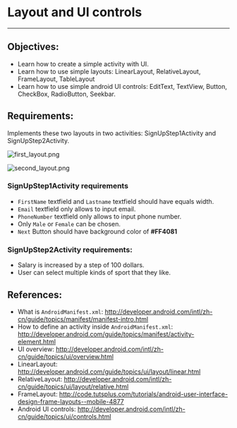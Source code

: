# Layout and UI controls
------

## Objectives:
* Learn how to create a simple activity with UI.
* Learn how to use simple layouts: LinearLayout, RelativeLayout, FrameLayout, TableLayout
* Learn how to use simple android UI controls: EditText, TextView, Button, CheckBox, RadioButton, Seekbar.

## Requirements: 
Implements these two layouts in two activities: SignUpStep1Activity and SignUpStep2Activity.

![first_layout.png](https://bitbucket.org/repo/AARp7y/images/3337010448-first_layout.png)

![second_layout.png](https://bitbucket.org/repo/AARp7y/images/889249033-second_layout.png)

### SignUpStep1Activity requirements
* `FirstName` textfield and `Lastname` textfield should have equals width.
* `Email` textfield only allows to input email.
* `PhoneNumber` textfield only allows to input phone number.
* Only `Male` or `Female` can be chosen.
* `Next` Button should have background color of **#FF4081**

### SignUpStep2Activity requirements:
* Salary is increased by a step of 100 dollars.
* User can select multiple kinds of sport that they like.

## References:
* What is `AndroidManifest.xml`: http://developer.android.com/intl/zh-cn/guide/topics/manifest/manifest-intro.html
* How to define an activity inside `AndroidManifest.xml`: http://developer.android.com/guide/topics/manifest/activity-element.html
* UI overview: http://developer.android.com/intl/zh-cn/guide/topics/ui/overview.html
* LinearLayout: http://developer.android.com/guide/topics/ui/layout/linear.html
* RelativeLayout: http://developer.android.com/intl/zh-cn/guide/topics/ui/layout/relative.html
* FrameLayout: http://code.tutsplus.com/tutorials/android-user-interface-design-frame-layouts--mobile-4877
* Android UI controls: http://developer.android.com/intl/zh-cn/guide/topics/ui/controls.html